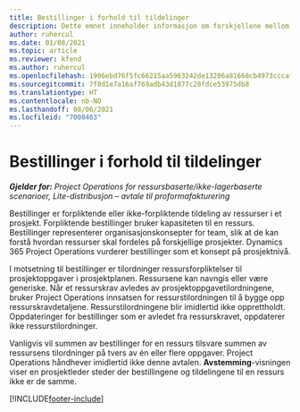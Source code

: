 ```yaml
---
title: Bestillinger i forhold til tildelinger
description: Dette emnet inneholder informasjon om forskjellene mellom ressursbestillinger og ressurstildelinger.
author: ruhercul
ms.date: 01/08/2021
ms.topic: article
ms.reviewer: kfend
ms.author: ruhercul
ms.openlocfilehash: 1906ebd76f5fc66215aa5963242de13206a81668cb4973cccaf5b153514672d5
ms.sourcegitcommit: 7f8d1e7a16af769adb43d1877c28fdce53975db8
ms.translationtype: HT
ms.contentlocale: nb-NO
ms.lasthandoff: 08/06/2021
ms.locfileid: "7008463"
---
```

# <a name="bookings-vs-assignments"></a>Bestillinger i forhold til tildelinger

_**Gjelder for:** Project Operations for ressursbaserte/ikke-lagerbaserte scenarioer, Lite-distribusjon – avtale til proformafakturering_

Bestillinger er forpliktende eller ikke-forpliktende tildeling av ressurser i et prosjekt. Forpliktende bestillinger bruker kapasiteten til en ressurs. Bestillinger representerer organisasjonskonsepter for team, slik at de kan forstå hvordan ressurser skal fordeles på forskjellige prosjekter. Dynamics 365 Project Operations vurderer bestillinger som et konsept på prosjektnivå. 

I motsetning til bestillinger er tilordninger ressursforpliktelser til prosjektoppgaver i prosjektplanen. Ressursene kan navngis eller være generiske.  Når et ressurskrav avledes av prosjektoppgavetilordningene, bruker Project Operations innsatsen for ressurstilordningen til å bygge opp ressurskravdetaljene. Ressurstilordningene blir imidlertid ikke opprettholdt. Oppdateringer for bestillinger som er avledet fra ressurskravet, oppdaterer ikke ressurstilordninger.

Vanligvis vil summen av bestillinger for en ressurs tilsvare summen av ressursens tilordninger på tvers av én eller flere oppgaver. Project Operations håndhever imidlertid ikke denne avtalen. **Avstemming**-visningen viser en prosjektleder steder der bestillingene og tildelingene til en ressurs ikke er de samme.




[!INCLUDE[footer-include](../includes/footer-banner.md)]